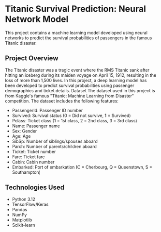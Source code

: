 # Titanic Survival Prediction: Neural Network Model
This project contains a machine learning model developed using neural networks to predict the survival probabilities of passengers in the famous Titanic disaster.

## Project Overview
The Titanic disaster was a tragic event where the RMS Titanic sank after hitting an iceberg during its maiden voyage on April 15, 1912, resulting in the loss of more than 1,500 lives. In this project, a deep learning model has been developed to predict survival probabilities using passenger demographics and ticket details.
Dataset
The dataset used in this project is from Kaggle's famous "Titanic: Machine Learning from Disaster" competition. The dataset includes the following features:

- PassengerId: Passenger ID number
- Survived: Survival status (0 = Did not survive, 1 = Survived)
- Pclass: Ticket class (1 = 1st class, 2 = 2nd class, 3 = 3rd class)
- Name: Passenger name
- Sex: Gender
- Age: Age
- SibSp: Number of siblings/spouses aboard
- Parch: Number of parents/children aboard
- Ticket: Ticket number
- Fare: Ticket fare
- Cabin: Cabin number
- Embarked: Port of embarkation (C = Cherbourg, Q = Queenstown, S = Southampton)

## Technologies Used
- Python 3.12
- TensorFlow/Keras
- Pandas
- NumPy
- Matplotlib
- Scikit-learn